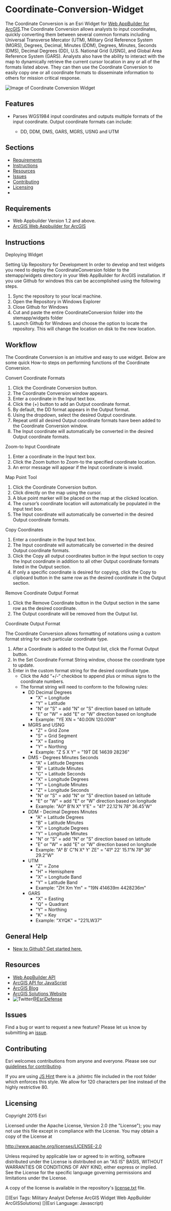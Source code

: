 # Coordinate-Conversion-Widget

The Coordinate Conversion is an Esri Widget for [Web AppBuilder for ArcGIS](http://doc.arcgis.com/en/web-appbuilder/).The Coordinate Conversion allows analysts to input coordinates, quickly converting them between several common formats including Universal Transverse Mercator (UTM), Military Grid Reference System (MGRS), Degrees, Decimal, Minutes (DDM), Degrees, Minutes, Seconds (DMS), Decimal Degrees (DD), U.S. National Grid (USNG), and Global Area Reference System (GARS).  Analysts also have the ability to interact with the map to dynamically retrieve the current cursor location in any or all of the formats listed above.  They can then use the Coordinate Conversion to easily copy one or all coordinate formats to disseminate information to others for mission critical response.

![Image of Coordinate Conversion Widget][ss]

## Features

* Parses WGS1984 input coordinates and outputs multiple formats of the input coordinate. Output coordinate formats can include:

    * DD, DDM, DMS, GARS, MGRS, USNG and UTM

## Sections

* [Requirements](#requirements)
* [Instructions](#instructions)
* [Resources](#resources)
* [Issues](#issues)
* [Contributing](#contributing)
* [Licensing](#licensing)
*

## Requirements

* Web Appbuilder Version 1.2 and above.
* [ArcGIS Web Appbuilder for ArcGIS](http://developers.arcgis.com/web-appbuilder/)

## Instructions
Deploying Widget

Setting Up Repository for Development
In order to develop and test widgets you need to deploy the CoordinateConversion folder to the stemapp/widgets directory in your Web AppBuilder for ArcGIS installation. If you use Github for windows this can be accomplished using the following steps.

1. Sync the repository to your local machine.
2. Open the Repository in Windows Explorer
3. Close Github for Windows
4. Cut and paste the entire CoordinateConversion folder into the stemapp/widgets folder
5. Launch Github for Windows and choose the option to locate the repository. This will change the location on disk to the new location.

## Workflow
The Coordinate Conversion is an intuitive and easy to use widget. Below are some quick How-to steps on performing functions of the Coordinate Conversion.

Convert Coordinate Formats

1.	Click the Coordinate Conversion button.
2.	The Coordinate Conversion window appears.
3.	Enter a coordinate in the Input text box.
4.	Click the (+) button to add an Output coordinate format.
5.	By default, the DD format appears in the Output format.
6.	Using the dropdown, select the desired Output coordinate.
7.	Repeat until all desired Output coordinate formats have been added to the Coordinate Conversion window.
8.	The Input coordinate will automatically be converted in the desired Output coordinate formats.


Zoom-to Input Coordinate

1.	Enter a coordinate in the Input text box.
2.	Click the Zoom button to Zoom-to the specified coordinate location.
3.	An error message will appear if the Input coordinate is invalid.


Map Point Tool

1.	Click the Coordinate Conversion button.
2.	Click directly on the map using the cursor.
3.	A blue point marker will be placed on the map at the clicked location.
4.	The cursor’s coordinate location will automatically be populated in the Input text box.
5.	The Input coordinate will automatically be converted in the desired Output coordinate formats.


Copy Coordinates

1.	Enter a coordinate in the Input text box.
2.	The Input coordinate will automatically be converted in the desired Output coordinate formats.
3.	Click the Copy all output coordinates button in the Input section to copy the Input coordinate in addition to all other Output coordinate formats listed in the Output section.
4.	If only a specific coordinate is desired for copying, click the Copy to clipboard button in the same row as the desired coordinate in the Output section.

Remove Coordinate Output Format

1.	Click the Remove Coordinate button in the Output section in the same row as the desired coordinate.
2.	The Output coordinate will be removed from the Output list.

Coordinate Output Format

The Coordinate Conversion allows formatting of notations using a custom format string for each particular coordinate type.

1.	After a Coordinate is added to the Output list, click the Format Output button.
2.	In the Set Coordinate Format String window, choose the coordinate type to update.
3.	Enter in the custom format string for the desired coordinate type.
      - Click the Add “+/-“ checkbox to append plus or minus signs to the coordinate numbers.
      -	The format string will need to conform to the following rules:
        - DD Decimal Degrees
            - "X" = Longitude
            - "Y" = Latitude
            - "N" or "S" = add "N" or "S" direction based on latitude
            - "E" or "W" = add "E" or "W" direction based on longitude
            - Example: "YE XN = “40.00N 120.00W”
        - MGRS and USNG
            - "Z" = Grid Zone
            - "S" = Grid Segment
            - "X" = Easting
            - "Y" = Northing
            - Example: "Z S X Y" = "19T DE 14639 28236"
        - DMS - Degrees Minutes Seconds
            - "A" = Latitude Degrees
            - "B" = Latitude Minutes
            - "C" = Latitude Seconds
            - "X" = Longitude Degrees
            - "Y" = Longitude Minutes
            - "Z" = Longitude Seconds
            - "N" or "S" = add "N" or "S" direction based on latitude
            - "E" or "W" = add "E" or "W" direction based on longitude
            - Example: "A0° B'N X° Y'E" = "41° 22.12'N 78° 36.45'W"
        - DDM - Decimal Degrees Minutes
            - "A" = Latitude Degrees
            - "B" = Latitude Minutes	  
            - "X" = Longitude Degrees
            - "Y" = Longitude Minutes
            - "N" or "S" = add "N" or "S" direction based on latitude
            - "E" or "W" = add "E" or "W" direction based on longitude
            - Example: "A° B' C"N X° Y' ZE" = "41° 22' 15.1"N 78° 36' 29.2"W"	 
        - UTM
            - "Z" = Zone
            - "H" = Hemisphere
            - "X" = Longitude Band
            - "Y" = Latitude Band
            - Example: "ZH Xm Ym" = "19N 414639m 4428236m"
        - GARS
            - "X" = Easting
            - "Q" = Quadrant
            - "Y" = Northing
            - "K" = Key
            - Example: "XYQK" = "221LW37"

## General Help

* [New to Github? Get started here.](http://htmlpreview.github.com/?https://github.com/Esri/esri.github.com/blob/master/help/esri-getting-to-know-github.html)

## Resources

* [Web AppBuilder API](https://developers.arcgis.com/web-appbuilder/api-reference/css-framework.htm)
* [ArcGIS API for JavaScript](https://developers.arcgis.com/javascript/)
* [ArcGIS Blog](http://blogs.esri.com/esri/arcgis/)
* [ArcGIS Solutions Website](http://solutions.arcgis.com/military/)
* ![Twitter](https://g.twimg.com/twitter-bird-16x16.png)[@EsriDefense](http://twitter.com/EsriDefense)

## Issues

Find a bug or want to request a new feature?  Please let us know by submitting an [issue](https://github.com/Esri/solutions-webappbuilder-widgets/issues).

## Contributing

Esri welcomes contributions from anyone and everyone. Please see our [guidelines for contributing](https://github.com/esri/contributing).

If you are using [JS Hint](http://http://www.jshint.com/) there is a .jshintrc file included in the root folder which enforces this style.
We allow for 120 characters per line instead of the highly restrictive 80.

## Licensing

Copyright 2015 Esri

Licensed under the Apache License, Version 2.0 (the "License");
you may not use this file except in compliance with the License.
You may obtain a copy of the License at

   http://www.apache.org/licenses/LICENSE-2.0

Unless required by applicable law or agreed to in writing, software
distributed under the License is distributed on an "AS IS" BASIS,
WITHOUT WARRANTIES OR CONDITIONS OF ANY KIND, either express or implied.
See the License for the specific language governing permissions and
limitations under the License.

A copy of the license is available in the repository's [license.txt](license.txt) file.

[ss]: images/screenshot.png
[](Esri Tags: Military Analyst Defense ArcGIS Widget Web AppBuilder ArcGISSolutions)
[](Esri Language: Javascript)